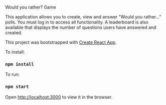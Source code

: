 Would you rather? Game

This application allows you to create, view and answer "Would you rather..." polls.
You must log in to access all functionality.
A leaderboard is also available that displays the number of questions users
have answered and created.

This project was bootstrapped with [Create React App](https://github.com/facebook/create-react-app).

To install:

### `npm install`

To run:

### `npm start`

Open [http://localhost:3000](http://localhost:3000) to view it in the browser.
